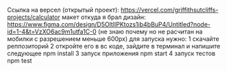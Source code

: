 Ссылка на версел (открытый проект): https://vercel.com/griffithsutcliffs-projects/calculator
макет откуда я брал дизайн: https://www.figma.com/design/D5OltlIPKtozs1ib4bBuP4/Untitled?node-id=1-4&t=VzXO6ac9m1utfa1C-0
(не знаю почему но не расчитан на мобилки с разрешением меньше 600px)
для запуска нужно:
1 скачайте реппозиторий
2 откройте его в вс коде, зайдите в терминал и напишите следующее
npm install
3 запуск приложения
npm start
4 запуск тестов
npm test
